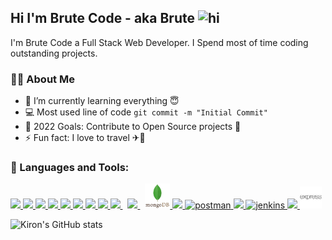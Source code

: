 ## Hi I'm Brute Code - aka Brute  <img src="https://user-images.githubusercontent.com/1303154/88677602-1635ba80-d120-11ea-84d8-d263ba5fc3c0.gif" width="28px" alt="hi">

I'm Brute Code a Full Stack Web Developer. I Spend most of time coding outstanding projects.

### 🙋‍♂️ About Me

- 🌱 I’m currently learning everything 😇
- :computer: Most used line of code `git commit -m "Initial Commit"`
- 🥅 2022 Goals: Contribute  to Open Source projects 📝
- ⚡ Fun fact: I love to travel ✈🚢


### 🚀 Languages and Tools:

<p align="left"> 
    <a href="https://www.w3.org/html/" target="_blank"> <img src="https://img.icons8.com/color/40/000000/html-5.png"/> </a> 
    <a href="https://www.w3schools.com/css/" target="_blank"> <img src="https://img.icons8.com/color/40/000000/css3.png"/> </a> 
    <a href="https://getbootstrap.com" target="_blank"> <img src="https://img.icons8.com/color/40/000000/bootstrap.png"/> </a> 
    <a href="https://developer.mozilla.org/en-US/docs/Web/JavaScript" target="_blank"> <img src="https://img.icons8.com/color/40/000000/javascript.png"/> </a> 
    <a href="https://www.java.com" target="_blank"> <img src="https://img.icons8.com/color/40/000000/java-coffee-cup-logo.png"/> </a>
    <a href="https://reactjs.org/" target="_blank"> <img src="https://img.icons8.com/color/40/000000/react-native.png"/> </a>
    <a href="https://spring.io/projects/spring-boot" target="_blank"> <img src="https://img.icons8.com/color/40/000000/spring-logo.png"/> </a> 
    <a href="https://www.python.org" target="_blank"> <img src="https://img.icons8.com/color/40/000000/python.png"/> </a> 
    <a style="padding-right:8px;" href="https://nodejs.org" target="_blank"> <img src="https://img.icons8.com/color/40/000000/nodejs.png"/> </a> 
    <a style="padding-right:8px;" href="https://www.mysql.com/" target="_blank"> <img src="https://img.icons8.com/fluent/40/000000/mysql-logo.png"/> </a>
    <a href="https://www.mongodb.com/" target="_blank"> <img src="https://raw.githubusercontent.com/devicons/devicon/master/icons/mongodb/mongodb-original-wordmark.svg" alt="mongodb" width="40" height="40"/> </a> 
    <a href="https://firebase.google.com/" target="_blank"> <img src="https://img.icons8.com/color/40/000000/firebase.png"/> </a> 
    <a href="https://postman.com" target="_blank"> <img src="https://www.vectorlogo.zone/logos/getpostman/getpostman-icon.svg" alt="postman" width="35" height="35"/> </a>   
    <a href="https://git-scm.com/" target="_blank"> <img src="https://img.icons8.com/color/40/000000/git.png"/> </a> 
    <a href="https://www.jenkins.io" target="_blank"> <img src="https://www.vectorlogo.zone/logos/jenkins/jenkins-icon.svg" alt="jenkins" width="35" height="35"/> </a> 
    <a href="https://redux.js.org" target="_blank"> <img src="https://img.icons8.com/color/40/000000/redux.png"/> </a>
    <a href="https://expressjs.com" target="_blank"> <img src="https://raw.githubusercontent.com/devicons/devicon/master/icons/express/express-original-wordmark.svg" alt="express" width="35" height="35"/> </a>
</p>


![Kiron's GitHub stats](https://github-readme-stats.vercel.app/api?username=brutecode0&theme=nightowl&show_icons=true)
